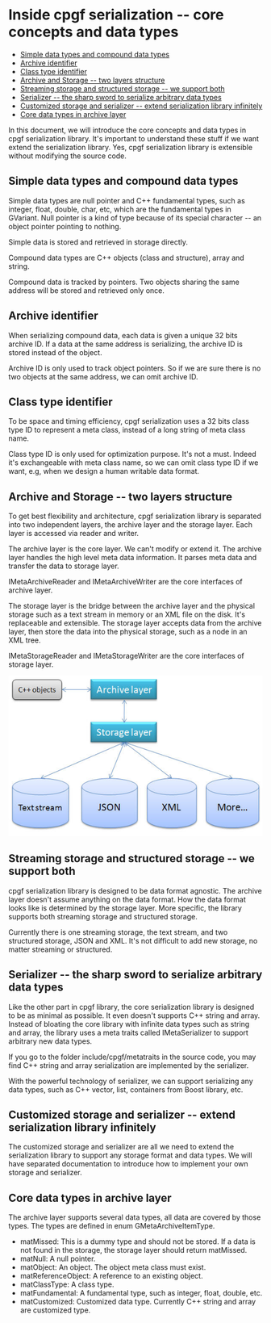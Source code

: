 # Inside cpgf serialization -- core concepts and data types

<!--begintoc-->
* [Simple data types and compound data types](#a2_1)
* [Archive identifier](#a2_2)
* [Class type identifier](#a2_3)
* [Archive and Storage -- two layers structure](#a2_4)
* [Streaming storage and structured storage -- we support both](#a2_5)
* [Serializer -- the sharp sword to serialize arbitrary data types](#a2_6)
* [Customized storage and serializer -- extend serialization library infinitely](#a2_7)
* [Core data types in archive layer](#a2_8)
<!--endtoc-->

In this document, we will introduce the core concepts and data types in cpgf serialization library. It's important to understand these stuff if we want extend the serialization library. Yes, cpgf serialization library is extensible without modifying the source code.

<a id="a2_1"></a>
## Simple data types and compound data types

Simple data types are null pointer and C++ fundamental types, such as integer, float, double, char, etc, which are the fundamental types in GVariant. Null pointer is a kind of type because of its special character -- an object pointer pointing to nothing.

Simple data is stored and retrieved in storage directly.

Compound data types are C++ objects (class and structure), array and string.

Compound data is tracked by pointers. Two objects sharing the same address will be stored and retrieved only once.

<a id="a2_2"></a>
## Archive identifier

When serializing compound data, each data is given a unique 32 bits archive ID. If a data at the same address is serializing, the archive ID is stored instead of the object.

Archive ID is only used to track object pointers. So if we are sure there is no two objects at the same address, we can omit archive ID.

<a id="a2_3"></a>
## Class type identifier

To be space and timing efficiency, cpgf serialization uses a 32 bits class type ID to represent a meta class, instead of a long string of meta class name.

Class type ID is only used for optimization purpose. It's not a must. Indeed it's exchangeable with meta class name, so we can omit class type ID if we want, e.g, when we design a human writable data format.

<a id="a2_4"></a>
## Archive and Storage -- two layers structure

To get best flexibility and architecture, cpgf serialization library is separated into two independent layers, the archive layer and the storage layer. Each layer is accessed via reader and writer.

The archive layer is the core layer. We can't modify or extend it. The archive layer handles the high level meta data information. It parses meta data and transfer the data to storage layer.

IMetaArchiveReader and IMetaArchiveWriter are the core interfaces of archive layer.

The storage layer is the bridge between the archive layer and the physical storage such as a text stream in memory or an XML file on the disk. It's replaceable and extensible. The storage layer accepts data from the archive layer, then store the data into the physical storage, such as a node in an XML tree.

IMetaStorageReader and IMetaStorageWriter are the core interfaces of storage layer.

<img src="images/cpgf-serialization-flow-chart.jpg">

<a id="a2_5"></a>
## Streaming storage and structured storage -- we support both

cpgf serialization library is designed to be data format agnostic. The archive layer doesn't assume anything on the data format. How the data format looks like is determined by the storage layer. More specific, the library supports both streaming storage and structured storage.

Currently there is one streaming storage, the text stream, and two structured storage, JSON and XML. It's not difficult to add new storage, no matter streaming or structured.

<a id="a2_6"></a>
## Serializer -- the sharp sword to serialize arbitrary data types

Like the other part in cpgf library, the core serialization library is designed to be as minimal as possible. It even doesn't supports C++ string and array. Instead of bloating the core library with infinite data types such as string and array, the library uses a meta traits called IMetaSerializer to support arbitrary new data types.

If you go to the folder include/cpgf/metatraits in the source code, you may find C++ string and array serialization are implemented by the serializer.

With the powerful technology of serializer, we can support serializing any data types, such as C++ vector, list, containers from Boost library, etc.

<a id="a2_7"></a>
## Customized storage and serializer -- extend serialization library infinitely

The customized storage and serializer are all we need to extend the serialization library to support any storage format and data types. We will have separated documentation to introduce how to implement your own storage and serializer.

<a id="a2_8"></a>
## Core data types in archive layer

The archive layer supports several data types, all data are covered by those types. The types are defined in enum GMetaArchiveItemType.

  * matMissed: This is a dummy type and should not be stored. If a data is not found in the storage, the storage layer should return matMissed.
  * matNull: A null pointer.
  * matObject: An object. The object meta class must exist.
  * matReferenceObject: A reference to an existing object.
  * matClassType: A class type.
  * matFundamental: A fundamental type, such as integer, float, double, etc.
  * matCustomized: Customized data type. Currently C++ string and array are customized type.

